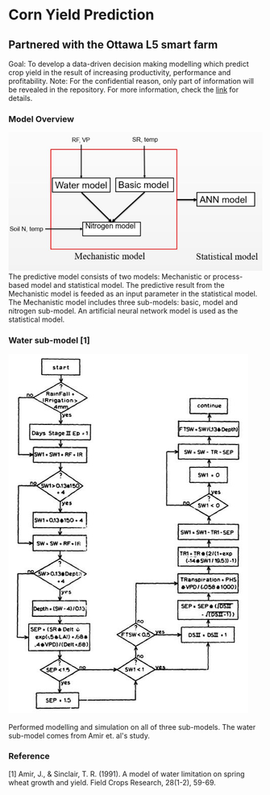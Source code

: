 # Corn Yield Prediction
## Partnered with the Ottawa L5 smart farm
Goal: To develop a data-driven decision making modelling which predict crop yield in the result of increasing productivity, performance and profitability.
Note: For the confidential reason, only part of information will be revealed in the repository. For more information, check the
[link](https://www.investottawa.ca/blog/first-smart-farm-of-its-kind-in-canada-launches-in-ottawa-at-area-x-o/) for details.

### Model Overview
![alt text](https://github.com/damien2012eng/CornYieldPrediction/blob/main/Resources/Images/Model.JPG?raw=true)
The predictive model consists of two models: Mechanistic or process-based model and statistical model. The predictive result from the Mechanistic model is feeded as an input parameter in the
statistical model. The Mechanistic model includes three sub-models: basic, model and nitrogen sub-model. An artificial neural network model is used as the statistical model.

### Water sub-model [1]
![alt text](https://github.com/damien2012eng/CornYieldPrediction/blob/main/Resources/Images/Water.JPG?raw=true)
<br><br>
Performed modelling and simulation on all of three sub-models. The water sub-model comes from Amir et. al's study.

### Reference
[1] Amir, J., & Sinclair, T. R. (1991). A model of water limitation on spring wheat growth and yield. Field Crops Research, 28(1-2), 59-69.
